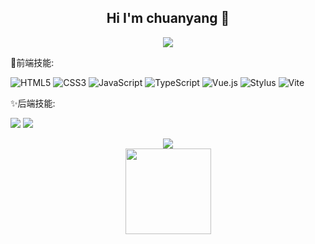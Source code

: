 <h2 align="center">Hi I'm chuanyang 👋</h2>
<p align="center">
  <img src="https://readme-typing-svg.demolab.com/?lines=Welcome to my homepage!;Wish you happy every day happy!;&font=Fira%20Code&center=true&width=380&height=50&duration=4000&pause=1000">
</p>

🌈前端技能:
<br>

![HTML5](https://img.shields.io/badge/-HTML5-%23E44D27?style=flat-square&logo=html5&logoColor=ffffff)
![CSS3](https://img.shields.io/badge/-CSS3-%231572B6?style=flat-square&logo=css3)
![JavaScript](https://img.shields.io/badge/-JavaScript-%23F7DF1C?style=flat-square&logo=javascript&logoColor=000000&labelColor=%23F7DF1C&color=%23FFCE5A)
![TypeScript](https://img.shields.io/badge/-TypeScript-007ACC?style=flat-square&logo=typescript&logoColor=white)
![Vue.js](https://img.shields.io/badge/-Vue.js-%232c3e50?style=flat-square&logo=vuedotjs)
![Stylus](https://img.shields.io/badge/-Stylus-%23333333?style=flat-square&logo=stylus)
![Vite](https://img.shields.io/badge/-Vite-%23646CFF?style=flat-square&logo=vite&logoColor=ffffff)


✨后端技能:
<p>
  
  
<img src="https://img.shields.io/badge/-Python-pink?style=flat-square&logo=Python" />
<img src="https://img.shields.io/badge/-Nodejs-c0ebd?style=flat-square&logo=Node.js" />
</p>

<div align="center"> <img src="https://github-readme-stats.vercel.app/api/top-langs/?username=chuanyang&hide_title=true&hide_border=true&layout=compact&langs_count=6&text_color=000&icon_color=fff&bg_color=0,52fa5a,4dfcff,c64dff&theme=graywhite" /> </div>

<div align="center"> <img height="137px" src="https://github-readme-stats.vercel.app/api?username=sun0225SUN&hide_title=true&hide_border=true&show_icons=trueline_height=21&text_color=000&icon_color=000&bg_color=0,ea6161,ffc64d,fffc4d,52fa5a&theme=graywhite" /> </div>

